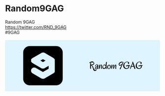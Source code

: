 # Random9GAG

Random 9GAG <br />
https://twitter.com/RND_9GAG<br />
#9GAG<br /><br />
![alt text](https://github.com/xhico/Random9GAG/blob/main/Random9GAG%20Banner.png?raw=true)

